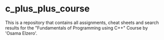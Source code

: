 # c_plus_plus_course
This is a repository that contains all assignments, cheat sheets and search results for the "Fundamentals of Programming using C++" Course by 'Osama Elzero'.
